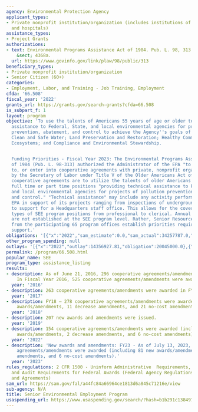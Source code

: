 ```yaml
---
agency: Environmental Protection Agency
applicant_types:
- Private nonprofit institution/organization (includes institutions of higher education
  and hospitals)
assistance_types:
- Project Grants
authorizations:
- text: Environmental Programs Assistance Act of 1984. Pub. L. 98, 313. 42 U.S.C.
    &sect; 4368a.
  url: https://www.govinfo.gov/link/plaw/98/public/313
beneficiary_types:
- Private nonprofit institution/organization
- Senior Citizen (60+)
categories:
- Employment, Labor, and Training - Job Training, Employment
cfda: '66.508'
fiscal_year: '2022'
grants_url: https://grants.gov/search-grants?cfda=66.508
is_subpart_f: 1
layout: program
objective: 'To use the talents of Americans 55 years of age or older to provide technical
  assistance to Federal, State, and local environmental agencies for projects of pollution
  prevention, abatement, and control to achieve the Agency''s goals of Clean Air;
  Clean and Safe Water; Land Preservation and Restoration; Healthy Communities and
  Ecosystems; and Compliance and Environmental Stewardship.


  Funding Priorities - Fiscal Year 2023: The Environmental Programs Assistance Act
  of 1984 (Pub. L. 98-313) authorized the Administrator of the EPA "to make grants
  to, or enter into cooperative agreements with private, nonprofit organizations designated
  by the Secretary of Labor under Title V of the Older Americans Act of 1965." These
  cooperative agreements are to utilize the talents of older Americans in temporary,
  full time or part time positions "providing technical assistance to Federal, State,
  and local environmental agencies for projects of pollution prevention, abatement,
  and control." "Technical assistance" may include any activity performed for the
  EPA in support of its projects ranging from inspections of underground storage tanks,
  to support for a Headquarters staff office. This allows for the coverage of all
  types of SEE program positions from professional to clerical. Annual funding priorities
  are not established at the SEE program level. Rather, Senior Resource Officials
  from the participating 65 program offices establish priorities requiring SEE program
  support.'
obligations: '[{"x":"2022","sam_estimate":0.0,"sam_actual":34257787.0,"usa_spending_actual":32703998.0},{"x":"2023","sam_estimate":40000000.0,"sam_actual":0.0,"usa_spending_actual":33033383.0},{"x":"2024","sam_estimate":40000000.0,"sam_actual":0.0,"usa_spending_actual":28498511.0}]'
other_program_spending: null
outlays: '[{"x":"2022","outlay":14356927.81,"obligation":20045000.0},{"x":"2023","outlay":16882165.59,"obligation":29096177.0},{"x":"2024","outlay":1716788.5,"obligation":5859804.0}]'
permalink: /program/66.508.html
popular_name: SEE
program_type: assistance_listing
results:
- description: As of June 21, 2016, 296 cooperative agreements/amendments were awarded.
    In Fiscal Year 2016, 525 cooperative agreements/amendments were awarded.
  year: '2016'
- description: 263 cooperative agreements/amendments were awarded in FY 2017.
  year: '2017'
- description: FY18 – 278 cooperative agreements/amendments were awarded (239 new
    awards/amendments, 11 decrease amendments, and 21 no-cost amendments)
  year: '2018'
- description: 207 new awards and amendments were issued.
  year: '2019'
- description: 154 cooperative agreements/amendments were awarded (including 146 new
    awards/amendments, 2 decrease amendments, and 6 no-cost amendments).
  year: '2022'
- description: 'New awards and amendments: FY23 - As of July 13, 2023, 87 cooperative
    agreements/amendments were awarded (including 81 new awards/amendments, 0 decrease
    amendments, and 6 no-cost amendments).'
  year: '2023'
rules_regulations: 2 CFR 1500 - Uninform Administrative  Requirements, Cost Principles,
  and Audit Requirements for Federal Awards (Federal Agency Regulations for Grants
  and Agreements)
sam_url: https://sam.gov/fal/a44fc84a66964ce1813d6a845c71216e/view
sub-agency: N/A
title: Senior Environmental Employment Program
usaspending_url: https://www.usaspending.gov/search/?hash=b1b291c138497d3c67bb1661e960667c
---
```

